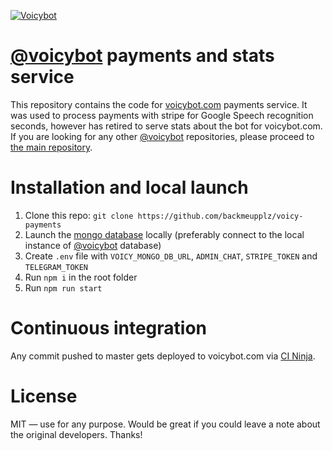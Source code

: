 [![Voicybot](/images/logo.png?raw=true)](http://voicybot.com/)

# [@voicybot](https://telegram.me/voicybot) payments and stats service
This repository contains the code for [voicybot.com](http://voicybot.com) payments service. It was used to process payments with stripe for Google Speech recognition seconds, however has retired to serve stats about the bot for voicybot.com. If you are looking for any other [@voicybot](https://t.me/voicybot) repositories, please proceed to [the main repository](https://github.com/backmeupplz/voicy).

# Installation and local launch
1. Clone this repo: `git clone https://github.com/backmeupplz/voicy-payments`
2. Launch the [mongo database](https://www.mongodb.com/) locally (preferably connect to the local instance of [@voicybot](https://t.me/voicybot) database)
3. Create `.env` file with `VOICY_MONGO_DB_URL`, `ADMIN_CHAT`, `STRIPE_TOKEN` and `TELEGRAM_TOKEN`
4. Run `npm i` in the root folder
5. Run `npm run start`

# Continuous integration
Any commit pushed to master gets deployed to voicybot.com via [CI Ninja](https://github.com/backmeupplz/ci-ninja).

# License
MIT — use for any purpose. Would be great if you could leave a note about the original developers. Thanks!
